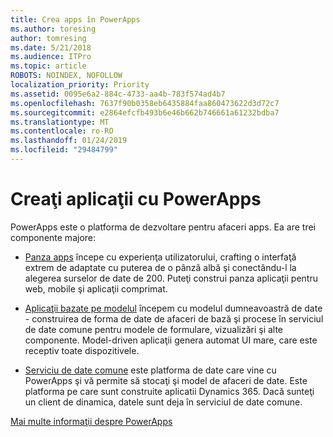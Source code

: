 ```yaml
---
title: Crea apps în PowerApps
ms.author: toresing
author: tomresing
ms.date: 5/21/2018
ms.audience: ITPro
ms.topic: article
ROBOTS: NOINDEX, NOFOLLOW
localization_priority: Priority
ms.assetid: 0095e6a2-884c-4733-aa4b-783f574ad4b7
ms.openlocfilehash: 7637f90b0358eb6435884faa860473622d3d72c7
ms.sourcegitcommit: e2864efcfb493b6e46b662b746661a61232bdba7
ms.translationtype: MT
ms.contentlocale: ro-RO
ms.lasthandoff: 01/24/2019
ms.locfileid: "29484799"
---
```

# <a name="create-apps-with-powerapps"></a>Creaţi aplicaţii cu PowerApps

PowerApps este o platforma de dezvoltare pentru afaceri apps. Ea are trei componente majore: 
  
- [Panza apps](https://go.microsoft.com/fwlink/?linkid=874495) începe cu experienţa utilizatorului, crafting o interfaţă extrem de adaptate cu puterea de o pânză albă şi conectându-l la alegerea surselor de date de 200. Puteţi construi panza aplicaţii pentru web, mobile şi aplicaţii comprimat. 
    
- [Aplicaţii bazate pe modelul](https://go.microsoft.com/fwlink/?linkid=874496) începem cu modelul dumneavoastră de date - construirea de forma de date de afaceri de bază şi procese în serviciul de date comune pentru modele de formulare, vizualizări şi alte componente. Model-driven aplicaţii genera automat UI mare, care este receptiv toate dispozitivele. 
    
- [Serviciu de date comune](https://go.microsoft.com/fwlink/?linkid=874497) este platforma de date care vine cu PowerApps şi vă permite să stocaţi şi model de afaceri de date. Este platforma pe care sunt construite aplicatii Dynamics 365. Dacă sunteţi un client de dinamica, datele sunt deja în serviciul de date comune. 
    
[Mai multe informaţii despre PowerApps](https://go.microsoft.com/fwlink/?linkid=874498)
  

